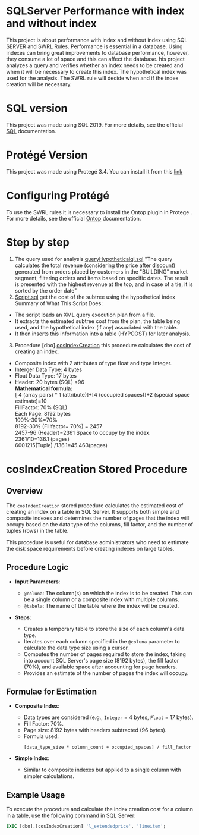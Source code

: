 # SQLServer Performance with index and without index
This project is about performance with index and without index using SQL SERVER and SWRL Rules. 
Performance is essential in a database. Using indexes can bring great improvements to database performance, however, they consume a lot of space and this can affect the database. his project analyzes a query and verifies whether an index needs to be created and when it will be necessary to create this index. The hypothetical index was used for the analysis.
The SWRL rule will decide when and if the index creation will be necessary.

# SQL version
This project was made using SQL 2019.  For more details, see the official [SQL](https://learn.microsoft.com/en-us/sql/sql-server/?view=sql-server-ver16)
 documentation. 

 # Protégé Version
 This project was made using Protegé 3.4. You can install it from this [link]( https://protege.stanford.edu/download/protege/old-releases/Protege%203.x/3.4/full/)

 # Configuring Protégé
 To use the SWRL rules it is necessary to install the Ontop plugin in Protege . For more details, see the official [Ontop](https://ontop-vkg.org/tutorial/basic/setup.html) documentation.

 # Step by step
1. The query used for analysis [queryHypotheticalql.sql](https://github.com/PerdizioB/SQLServer/blob/main/QueryHypotheticalql.sql)
 "The query calculates the total revenue (considering the price after discount) generated from orders placed by customers in the "BUILDING" market segment, filtering orders and items based on specific dates. The result is presented with the highest revenue at the top, and in case of a tie, it is sorted by the order date"
2. [Script.sql](https://github.com/PerdizioB/SQLServer/blob/main/subtreeIndexCost.sql) get the cost of the subtree using the hypothetical index
Summary of What This Script Does:
- The script loads an XML query execution plan from a file.
- It extracts the estimated subtree cost from the plan, the table being used, and the hypothetical index (if any) associated with the table.
- It then inserts this information into a table (HYPCOST) for later analysis.
  
3. Procedure [dbo].[cosIndexCreation](https://github.com/PerdizioB/SQLServer/blob/main/costIndexCreation.sql) this procedure calculates the cost of creating an index.
 - Composite index with 2 attributes of type float and type Integer.
 - Interger Data Type: 4 bytes
 - Float  Data Type: 17 bytes
 - Header: 20 bytes (SQL) *96
<br> **Mathematical formula:**
<br>[ 4 (array pairs) * 1 (attribute)]+[4 (occupied spaces)]+2 (special space estimate)=10
<br>FillFactor: 70% (SQL)
<br>Each Page: 8192 bytes
<br>100%-30%=70%
<br>8192-30% (Fillfactor= 70%) = 2457
<br>2457-96 (Header)=2361 Space to occupy by the index.
<br>2361/10=136.1 (pages)
<br>6001215(Tuple) /136.1=45.463(pages)

# cosIndexCreation Stored Procedure

## Overview

The `cosIndexCreation` stored procedure calculates the estimated cost of creating an index on a table in SQL Server. It supports both simple and composite indexes and determines the number of pages that the index will occupy based on the data type of the columns, fill factor, and the number of tuples (rows) in the table.

This procedure is useful for database administrators who need to estimate the disk space requirements before creating indexes on large tables.

## Procedure Logic

- **Input Parameters**:
  - `@coluna`: The column(s) on which the index is to be created. This can be a single column or a composite index with multiple columns.
  - `@tabela`: The name of the table where the index will be created.

- **Steps**:
  - Creates a temporary table to store the size of each column's data type.
  - Iterates over each column specified in the `@coluna` parameter to calculate the data type size using a cursor.
  - Computes the number of pages required to store the index, taking into account SQL Server's page size (8192 bytes), the fill factor (70%), and available space after accounting for page headers.
  - Provides an estimate of the number of pages the index will occupy.

## Formulae for Estimation

- **Composite Index**:
  - Data types are considered (e.g., `Integer` = 4 bytes, `Float` = 17 bytes).
  - Fill Factor: 70%.
  - Page size: 8192 bytes with headers subtracted (96 bytes).
  - Formula used: 
    ```
    [data_type_size * column_count + occupied_spaces] / fill_factor
    ```

- **Simple Index**:
  - Similar to composite indexes but applied to a single column with simpler calculations.

## Example Usage

To execute the procedure and calculate the index creation cost for a column in a table, use the following command in SQL Server:

```sql
EXEC [dbo].[cosIndexCreation] 'l_extendedprice', 'lineitem';
